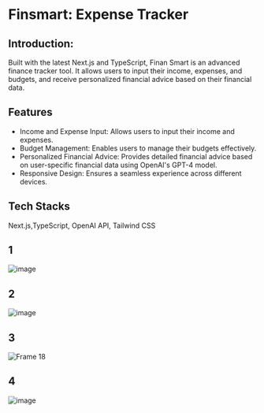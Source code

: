 # Finsmart: Expense Tracker
## Introduction:
Built with the latest Next.js and TypeScript, Finan Smart is an advanced finance tracker tool. It allows users to input their income, expenses, and budgets, and receive personalized financial advice based on their financial data.

## Features
- Income and Expense Input: Allows users to input their income and expenses.
- Budget Management: Enables users to manage their budgets effectively.
- Personalized Financial Advice: Provides detailed financial advice based on user-specific financial data using OpenAI's GPT-4 model.
- Responsive Design: Ensures a seamless experience across different devices.

## Tech Stacks
Next.js,TypeScript, OpenAI API, Tailwind CSS

## 1
![image](https://github.com/user-attachments/assets/434c3184-04dc-49c9-ba81-0b5bc42f5188)





## 2
![image](https://github.com/user-attachments/assets/4adbb4ca-cf32-4bba-9231-05fbf3ae3fb1)





## 3
![Frame 18](https://github.com/user-attachments/assets/de0c7a9f-cb1a-482a-984f-5855a542f99c)







## 4
![image](https://github.com/user-attachments/assets/9e59ff8e-a966-48ba-9f99-2c795d172fb2)



